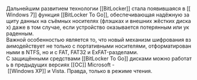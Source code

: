 Дальнейшим развитием технологии [[BitLocker]] стала появившаяся в [[Windows 7]] функция [[BitLocker To Go]], обеспечивающая надёжную защиту данных на съёмных носителях (флэшках и внешних жёстких дисках) даже в том случае, если устройство оказывается потерянным или украденным. 
Важной особенностью является то, что новый механизм шифрования взаимодействует не только с портативными носителями, отформатированными в NTFS, но и с FAT, FAT32 и ExFAT-разделами.
С защищёнными средствами [[BitLocker To Go]] дисками можно работать в предыдущих версиях [[ОС]] Microsoft - [[Windows XP]] и Vista. Правда, только в режиме чтения.